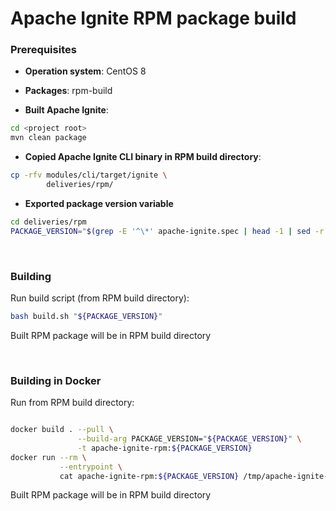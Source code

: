 # Apache Ignite RPM package build


### Prerequisites

* **Operation system**: CentOS 8

* **Packages**: rpm-build

* **Built Apache Ignite**:
```bash
cd <project root>
mvn clean package
```

* **Copied Apache Ignite CLI binary in RPM build directory**:
```bash
cp -rfv modules/cli/target/ignite \
        deliveries/rpm/
```

* **Exported package version variable**
```bash
cd deliveries/rpm
PACKAGE_VERSION="$(grep -E '^\*' apache-ignite.spec | head -1 | sed -r 's|.*\s-\s||')"
```

<br/>


### Building
Run build script (from RPM build directory):
```bash
bash build.sh "${PACKAGE_VERSION}"
```
Built RPM package will be in RPM build directory

<br/>

### Building in Docker
Run from RPM build directory:
```bash

docker build . --pull \
               --build-arg PACKAGE_VERSION="${PACKAGE_VERSION}" \
               -t apache-ignite-rpm:${PACKAGE_VERSION}
docker run --rm \
           --entrypoint \
           cat apache-ignite-rpm:${PACKAGE_VERSION} /tmp/apache-ignite-${PACKAGE_VERSION}.noarch.rpm > apache-ignite-${PACKAGE_VERSION}.noarch.rpm
```
Built RPM package will be in RPM build directory

